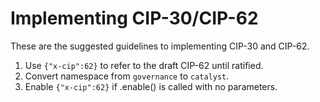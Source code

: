 # Implementing CIP-30/CIP-62

These are the suggested guidelines to implementing CIP-30 and CIP-62.

1. Use `{"x-cip":62}` to refer to the draft CIP-62 until ratified.
2. Convert namespace from `governance` to `catalyst`.
3. Enable `{"x-cip":62}` if .enable() is called with no parameters.
